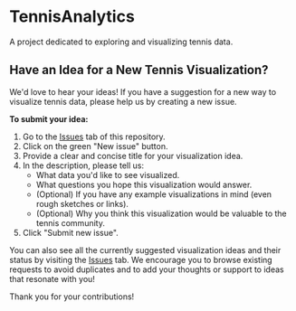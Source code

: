 # TennisAnalytics

A project dedicated to exploring and visualizing tennis data.

## Have an Idea for a New Tennis Visualization?

We'd love to hear your ideas! If you have a suggestion for a new way to visualize tennis data, please help us by creating a new issue.

**To submit your idea:**

1.  Go to the [Issues](https://github.com/sorukumar/TennisAnalytics/issues) tab of this repository.
2.  Click on the green "New issue" button.
3.  Provide a clear and concise title for your visualization idea.
4.  In the description, please tell us:
    * What data you'd like to see visualized.
    * What questions you hope this visualization would answer.
    * (Optional) If you have any example visualizations in mind (even rough sketches or links).
    * (Optional) Why you think this visualization would be valuable to the tennis community.
5.  Click "Submit new issue".

You can also see all the currently suggested visualization ideas and their status by visiting the [Issues](https://github.com/sorukumar/TennisAnalytics/issues) tab. We encourage you to browse existing requests to avoid duplicates and to add your thoughts or support to ideas that resonate with you!

Thank you for your contributions!
